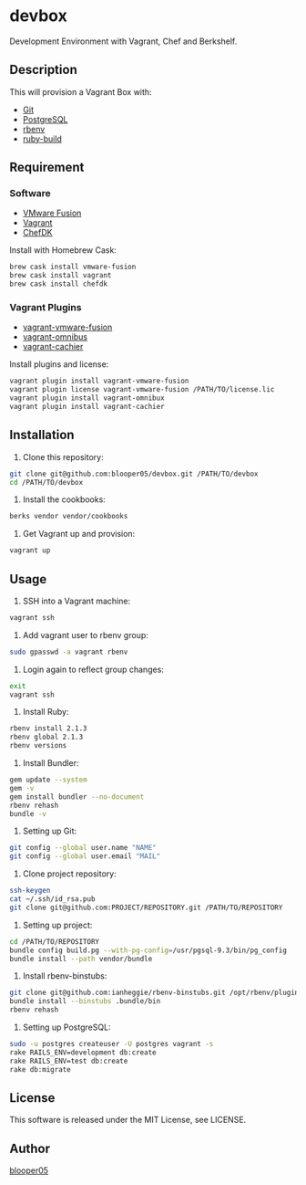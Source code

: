 devbox
====

Development Environment with Vagrant, Chef and Berkshelf.

## Description

This will provision a Vagrant Box with:

* [Git](http://git-scm.com/)
* [PostgreSQL](http://www.postgresql.org/)
* [rbenv](https://github.com/sstephenson/rbenv)
* [ruby-build](https://github.com/sstephenson/ruby-build)

## Requirement
### Software
* [VMware Fusion](http://www.vmware.com/)
* [Vagrant](http://www.vagrantup.com/)
* [ChefDK](http://downloads.getchef.com/chef-dk/)

Install with Homebrew Cask:
 ```sh
brew cask install vmware-fusion
brew cask install vagrant
brew cask install chefdk
```

### Vagrant Plugins
* [vagrant-vmware-fusion](http://www.vagrantup.com/vmware)
* [vagrant-omnibus](https://github.com/opscode/vagrant-omnibus)
* [vagrant-cachier](https://github.com/fgrehm/vagrant-cachier)

Install plugins and license:
 ```sh
vagrant plugin install vagrant-vmware-fusion
vagrant plugin license vagrant-vmware-fusion /PATH/TO/license.lic
vagrant plugin install vagrant-omnibux
vagrant plugin install vagrant-cachier
```

## Installation
1. Clone this repository:
 ```sh
git clone git@github.com:blooper05/devbox.git /PATH/TO/devbox
cd /PATH/TO/devbox
```

1. Install the cookbooks:
 ```sh
berks vendor vendor/cookbooks
```

1. Get Vagrant up and provision:
 ```sh
vagrant up
```

## Usage
1. SSH into a Vagrant machine:
 ```sh
vagrant ssh
```

1. Add vagrant user to rbenv group:
 ```sh
sudo gpasswd -a vagrant rbenv
```

1. Login again to reflect group changes:
 ```sh
exit
vagrant ssh
```

1. Install Ruby:
 ```sh
rbenv install 2.1.3
rbenv global 2.1.3
rbenv versions
```

1. Install Bundler:
 ```sh
gem update --system
gem -v
gem install bundler --no-document
rbenv rehash
bundle -v
```

1. Setting up Git:
 ```sh
git config --global user.name "NAME"
git config --global user.email "MAIL"
```

1. Clone project repository:
 ```sh
ssh-keygen
cat ~/.ssh/id_rsa.pub
git clone git@github.com:PROJECT/REPOSITORY.git /PATH/TO/REPOSITORY
```

1. Setting up project:
 ```sh
cd /PATH/TO/REPOSITORY
bundle config build.pg --with-pg-config=/usr/pgsql-9.3/bin/pg_config
bundle install --path vendor/bundle
```

1. Install rbenv-binstubs:
 ```sh
git clone git@github.com:ianheggie/rbenv-binstubs.git /opt/rbenv/plugins/rbenv-binstubs
bundle install --binstubs .bundle/bin
rbenv rehash
```

1. Setting up PostgreSQL:
 ```sh
sudo -u postgres createuser -U postgres vagrant -s
rake RAILS_ENV=development db:create
rake RAILS_ENV=test db:create
rake db:migrate
```

## License
This software is released under the MIT License, see LICENSE.

## Author
[blooper05](https://github.com/blooper05)
